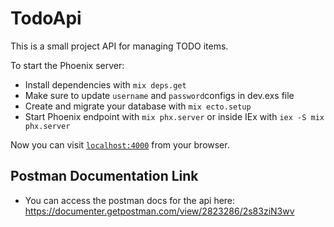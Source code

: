 # TodoApi

This is a small project API for managing TODO items.

To start the Phoenix server:

  * Install dependencies with `mix deps.get`
  * Make sure to update `username` and `password`configs in dev.exs file
  * Create and migrate your database with `mix ecto.setup`
  * Start Phoenix endpoint with `mix phx.server` or inside IEx with `iex -S mix phx.server`

Now you can visit [`localhost:4000`](http://localhost:4000) from your browser.



## Postman Documentation Link

  * You can access the postman docs for the api here: https://documenter.getpostman.com/view/2823286/2s83ziN3wv
  
